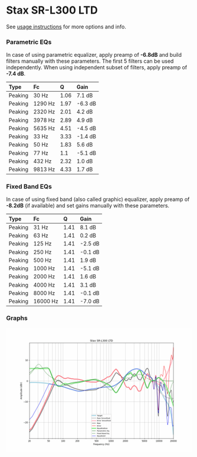 # Stax SR-L300 LTD
See [usage instructions](https://github.com/jaakkopasanen/AutoEq#usage) for more options and info.

### Parametric EQs
In case of using parametric equalizer, apply preamp of **-6.8dB** and build filters manually
with these parameters. The first 5 filters can be used independently.
When using independent subset of filters, apply preamp of **-7.4 dB**.

| Type    | Fc      |    Q | Gain    |
|:--------|:--------|:-----|:--------|
| Peaking | 30 Hz   | 1.06 | 7.1 dB  |
| Peaking | 1290 Hz | 1.97 | -6.3 dB |
| Peaking | 2320 Hz | 2.01 | 4.2 dB  |
| Peaking | 3978 Hz | 2.89 | 4.9 dB  |
| Peaking | 5635 Hz | 4.51 | -4.5 dB |
| Peaking | 33 Hz   | 3.33 | -1.4 dB |
| Peaking | 50 Hz   | 1.83 | 5.6 dB  |
| Peaking | 77 Hz   | 1.1  | -5.1 dB |
| Peaking | 432 Hz  | 2.32 | 1.0 dB  |
| Peaking | 9813 Hz | 4.33 | 1.7 dB  |

### Fixed Band EQs
In case of using fixed band (also called graphic) equalizer, apply preamp of **-8.2dB**
(if available) and set gains manually with these parameters.

| Type    | Fc       |    Q | Gain    |
|:--------|:---------|:-----|:--------|
| Peaking | 31 Hz    | 1.41 | 8.1 dB  |
| Peaking | 63 Hz    | 1.41 | 0.2 dB  |
| Peaking | 125 Hz   | 1.41 | -2.5 dB |
| Peaking | 250 Hz   | 1.41 | -0.1 dB |
| Peaking | 500 Hz   | 1.41 | 1.9 dB  |
| Peaking | 1000 Hz  | 1.41 | -5.1 dB |
| Peaking | 2000 Hz  | 1.41 | 1.6 dB  |
| Peaking | 4000 Hz  | 1.41 | 3.1 dB  |
| Peaking | 8000 Hz  | 1.41 | -0.1 dB |
| Peaking | 16000 Hz | 1.41 | -7.0 dB |

### Graphs
![](./Stax%20SR-L300%20LTD.png)